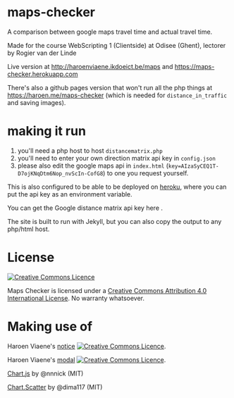 # maps-checker

A comparison between google maps travel time and actual travel time.

Made for the course WebScripting 1 (Clientside) at Odisee (Ghent), lectorer by Rogier van der Linde

Live version at <http://haroenviaene.ikdoeict.be/maps> and <https://maps-checker.herokuapp.com>

There's also a github pages version that won't run all the php things at <https://haroen.me/maps-checker> (which is needed for `distance_in_traffic` and saving images).

# making it run

1. you'll need a php host to host `distancematrix.php`
2. you'll need to enter your own direction matrix api key in `config.json`
3. please also edit the google maps api in `index.html` (`key=AIzaSyCEQ1T-D7ojKNqDtm6Nop_nvScIn-CofG8`) to one you request yourself.

This is also configured to be able to be deployed on [heroku](heroku.com), where you can put the api key as an environment variable.

You can get the Google distance matrix api key here [](https://developers.google.com/maps/documentation/distance-matrix/intro).

The site is built to run with Jekyll, but you can also copy the output to any php/html host.

# License

[![Creative Commons Licence](https://i.creativecommons.org/l/by/4.0/88x31.png)](http://creativecommons.org/licenses/by/4.0/)

Maps Checker is licensed under a [Creative Commons Attribution 4.0 International License](http://creativecommons.org/licenses/by/4.0/). No warranty whatsoever.

# Making use of

Haroen Viaene's [notice](https://github.com/haroenv/notice) [![Creative Commons Licence](https://i.creativecommons.org/l/by/4.0/88x31.png)](http://creativecommons.org/licenses/by/4.0/).

Haroen Viaene's [modal](https://github.com/haroenv/modal) [![Creative Commons Licence](https://i.creativecommons.org/l/by/4.0/88x31.png)](http://creativecommons.org/licenses/by/4.0/).


[Chart.js](http://www.chartjs.org/) by @nnnick (MIT)

[Chart.Scatter](https://github.com/dima117/Chart.Scatter) by @dima117 (MIT)
